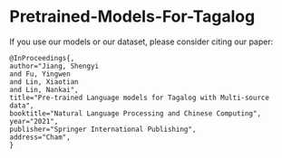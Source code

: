 # Pretrained-Models-For-Tagalog

If you use our models or our dataset, please consider citing our paper:
```
@InProceedings{,
author="Jiang, Shengyi
and Fu, Yingwen
and Lin, Xiaotian
and Lin, Nankai",
title="Pre-trained Language models for Tagalog with Multi-source data",
booktitle="Natural Language Processing and Chinese Computing",
year="2021",
publisher="Springer International Publishing",
address="Cham",
}

```

